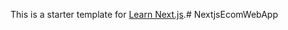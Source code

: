 This is a starter template for [Learn Next.js](https://nextjs.org/learn).#   N e x t j s E c o m W e b A p p  
 